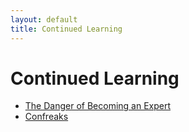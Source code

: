 ```yaml
---
layout: default
title: Continued Learning
---
```


# Continued Learning

* [The Danger of Becoming an Expert](https://medium.com/i-m-h-o/231d7499a75)
* [Confreaks](http://confreaks.com)
